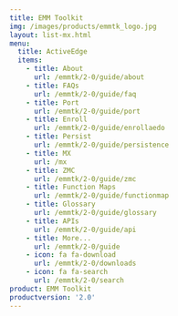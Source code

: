 ```yaml
---
title: EMM Toolkit
img: /images/products/emmtk_logo.jpg
layout: list-mx.html
menu:
  title: ActiveEdge
  items:
    - title: About
      url: /emmtk/2-0/guide/about
    - title: FAQs
      url: /emmtk/2-0/guide/faq
    - title: Port
      url: /emmtk/2-0/guide/port
    - title: Enroll
      url: /emmtk/2-0/guide/enrollaedo
    - title: Persist
      url: /emmtk/2-0/guide/persistence
    - title: MX
      url: /mx
    - title: ZMC
      url: /emmtk/2-0/guide/zmc
    - title: Function Maps
      url: /emmtk/2-0/guide/functionmap
    - title: Glossary
      url: /emmtk/2-0/guide/glossary
    - title: APIs
      url: /emmtk/2-0/guide/api
    - title: More...
      url: /emmtk/2-0/guide
    - icon: fa fa-download
      url: /emmtk/2-0/downloads
    - icon: fa fa-search
      url: /emmtk/2-0/search
product: EMM Toolkit
productversion: '2.0'
---
```

